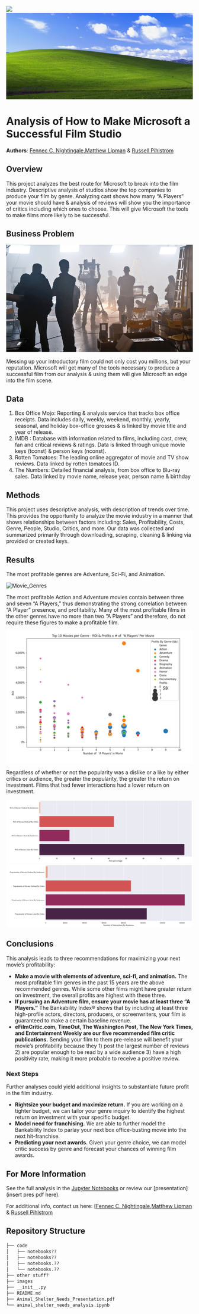 ![](https://bechdeltest.com/generated/tests.png)
![Windows Background](/images/Windows_background.png)

# Analysis of How to Make Microsoft a Successful Film Studio 

**Authors**: [Fennec C. Nightingale,](mailto:fenneccharles@gmail.com)[Matthew Lipman](mailto:matthew.lipman@wework.com) & [Russell Pihlstrom](mailto:rgpihlstrom@yahoo.com)

## Overview

This project analyzes the best route for Microsoft to break into the film industry. Descriptive analysis of studios show the top companies to produce your film by genre. Analyzing cast shows how many “A Players” your movie should have & analysis of reviews will show you the importance of critics including which ones to choose. This will give Microsoft the tools to make films more likely to be successful. 


## Business Problem

![Film_Crew](/images/Film_Set.png)

Messing up your introductory film could not only cost you millions, but your reputation. Microsoft will get many of the tools necessary to produce a successful film from our analysis & using them will give Microsoft an edge into the film scene. 

## Data
<ol>
    <li>Box Office Mojo: Reporting & analysis service that tracks box office receipts. Data includes         daily, weekly, weekend, monthly, yearly, seasonal, and holiday box-office grosses & is linked         by movie title and year of release. </li>
    <li>IMDB : Database with information related to films, including cast, crew, fan and critical             reviews & ratings.  Data is linked through unique movie keys (tconst) & person keys (nconst).     </li>
    <li> Rotten Tomatoes:  The leading online aggregator of movie and TV show reviews. Data linked by          rotten tomatoes ID. </li>
    <li> The Numbers:  Detailed financial analysis, from box office to Blu-ray sales. Data linked by movie name, release year, person name & birthday</li>
</ol>



## Methods

 This project uses descriptive analysis, with description of trends over time. This provides the opportunity to analyze the movie industry in a manner that shows relationships between factors including: Sales, Profitability, Costs, Genre, People, Studio, Critics, and more. Our data was collected and summarized primarily through downloading, scraping, cleaning & linking via provided or
created keys.


## Results

The most profitable genres are Adventure, Sci-Fi, and Animation.

![Movie_Genres](./images/stay_lengths_by_type.png)


The most profitable Action and Adventure movies contain between three and seven  “A Players,” thus demonstrating the strong correlation between “A Player” presence, and profitability. Many of the most profitable films in the other genres have no more than two “A Players” and therefore, do not require these figures to make a profitable film.


![A_Players](/images/A_Players.png)

Regardless of whether or not the popularity was a dislike or a like by either critics or audience, the greater the popularity, the greater the return on investment. Films that had fewer interactions had a lower return on investment.

![A_Players](/images/Critics_ROI.png)
![A_Players](/images/Critics_Popularity.png)

## Conclusions

This analysis leads to three recommendations for maximizing your next movie’s profitability:

- **Make a movie with elements of adventure, sci-fi, and animation.**  The most profitable film genres in the past 15 years are the above recommended genres. While some other films might have greater return on investment, the overall profits are highest with these three.
- **If pursuing an Adventure film, ensure your movie has at least three “A Players.”** The Bankability Index® shows that by including at least three high-profile actors, directors, producers, or screenwriters, your film is guaranteed to make a certain baseline revenue.
- **eFilmCritic.com, TimeOut, The Washington Post, The New York Times, and Entertainment Weekly are our five recommended film critic publications.**  Sending your film to them pre-release will benefit your movie’s profitability because they 1) post the largest number of reviews 2) are popular enough to be read by a wide audience 3) have a high positivity rate, making it more probable to receive a positive review.

### Next Steps

Further analyses could yield additional insights to substantiate future profit in the film industry.

- **Rightsize your budget and maximize return.** If you are working on a tighter budget, we can tailor your genre inquiry to identify the highest return on investment with your specific budget.
- **Model need for franchising.** We are able to further model the Bankability Index to parlay your next box office-busting movie into the next hit-franchise.
- **Predicting your next awards.** Given your genre choice, we can model critic success by genre and forecast your chances of winning film awards.

## For More Information

See the full analysis in the [Jupyter Notebooks](folder) or review our [presentation](insert pres pdf here).

For additional info, contact us here: [[Fennec C. Nightingale,](mailto:fenneccharles@gmail.com)[Matthew Lipman](mailto:matthew.lipman@wework.com) & [Russell Pihlstrom](mailto:rgpihlstrom@yahoo.com)


## Repository Structure

```
├── code
│   ├── notebooks??
│   ├── notebooks??
│   ├── notebooks.??
│   └── notebooks.??
├── other stuff?
├── images
├── __init__.py
├── README.md
├── Animal_Shelter_Needs_Presentation.pdf
└── animal_shelter_needs_analysis.ipynb
